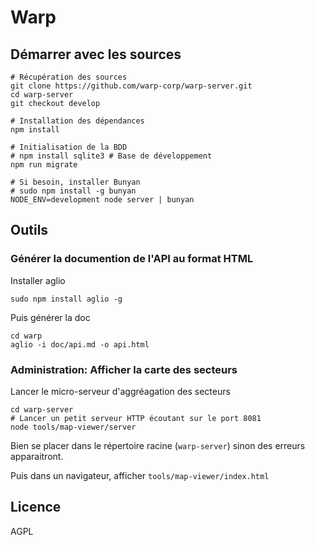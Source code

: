 # Warp

## Démarrer avec les sources

```
# Récupération des sources
git clone https://github.com/warp-corp/warp-server.git
cd warp-server
git checkout develop

# Installation des dépendances
npm install

# Initialisation de la BDD
# npm install sqlite3 # Base de développement
npm run migrate

# Si besoin, installer Bunyan
# sudo npm install -g bunyan
NODE_ENV=development node server | bunyan
```
## Outils

### Générer la documention de l'API au format HTML

Installer aglio  
```
sudo npm install aglio -g
```

Puis générer la doc  
```
cd warp
aglio -i doc/api.md -o api.html
```

### Administration: Afficher la carte des secteurs

Lancer le micro-serveur d'aggréagation des secteurs
```
cd warp-server
# Lancer un petit serveur HTTP écoutant sur le port 8081
node tools/map-viewer/server
```
Bien se placer dans le répertoire racine (`warp-server`) sinon des erreurs apparaitront.

Puis dans un navigateur, afficher `tools/map-viewer/index.html`

## Licence

AGPL
